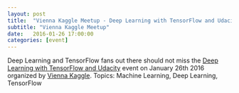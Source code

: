 ```yaml
---
layout: post
title:  "Vienna Kaggle Meetup - Deep Learning with TensorFlow and Udacity"
subtitle: "Vienna Kaggle Meetup"
date:   2016-01-26 17:00:00
categories: [event]
---
```


Deep Learning and TensorFlow fans out there should not miss the [Deep Learning with TensorFlow and Udacity][meetup-event] event on January 26th 2016 organized by [Vienna Kaggle][meetup]. Topics: Machine Learning, Deep Learning, TensorFlow

[meetup]: http://www.meetup.com/Vienna-Kaggle/
[meetup-event]: http://www.meetup.com/de-DE/Vienna-Kaggle/events/228321575/
